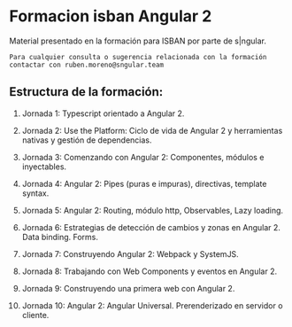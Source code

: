 # Formacion isban Angular 2

Material presentado en la formación para ISBAN por parte de s|ngular.

```
Para cualquier consulta o sugerencia relacionada con la formación contactar con ruben.moreno@sngular.team
```
## Estructura de la formación:

1. Jornada 1: Typescript orientado a Angular 2.
2. Jornada 2: Use the Platform: Ciclo de vida de Angular 2 y herramientas nativas y gestión de dependencias.

3. Jornada 3: Comenzando con Angular 2: Componentes, módulos e inyectables.
4. Jornada 4: Angular 2: Pipes (puras e impuras), directivas, template syntax.
5. Jornada 5: Angular 2: Routing, módulo http, Observables, Lazy loading.

6. Jornada 6: Estrategias de detección de cambios y zonas en Angular 2. Data binding. Forms.
7. Jornada 7: Construyendo Angular 2: Webpack y SystemJS.
8. Jornada 8: Trabajando con Web Components y eventos en Angular 2.

9. Jornada 9: Construyendo una primera web con Angular 2.
10. Jornada 10: Angular 2: Angular Universal. Prerenderizado en servidor o cliente.
